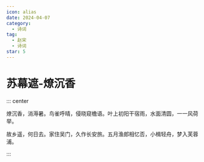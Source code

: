 ```yaml
---
icon: alias
date: 2024-04-07
category:
  - 诗词
tag:
  - 赵宋
  - 诗词
star: 5
---
```


# 苏幕遮-燎沉香

<!-- more -->


::: center 

燎沉香，消溽暑。鸟雀呼晴，侵晓窥檐语。叶上初阳干宿雨，水面清圆，一一风荷举。


故乡遥，何日去。家住吴门，久作长安旅。五月渔郎相忆否，小楫轻舟，梦入芙蓉浦。

:::